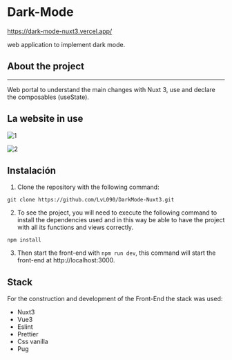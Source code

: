 # Dark-Mode

https://dark-mode-nuxt3.vercel.app/

web application to implement dark mode.


## About the project

------------
Web portal to understand the main changes with Nuxt 3, use and declare the composables (useState).



## La website in use

![1](https://user-images.githubusercontent.com/99020950/198042287-796bc1e4-18f0-4419-8214-d8504f28c424.png)

![2](https://user-images.githubusercontent.com/99020950/198042306-636e9a34-e6d7-4055-9420-ab7d7f1fdfa9.png)

## Instalación

1. Clone the repository with the following command: 
```
git clone https://github.com/LvL090/DarkMode-Nuxt3.git
```

2. To see the project, you will need to execute the following command to install the dependencies used and in this way be able to have the project with all its functions and views correctly.

```
npm install
```

3. Then start the front-end with `npm run dev`, this command will start the front-end at http://localhost:3000.



## Stack 
For the construction and development of the Front-End the stack was used:
- Nuxt3
- Vue3
- Eslint
- Prettier
- Css vanilla
- Pug
